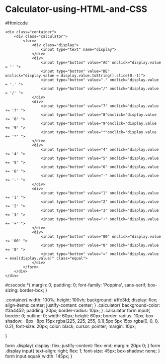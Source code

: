 # Calculator-using-HTML-and-CSS
#Htmlcode
<!DOCTYPE html>
<html lang="en">
<head>
    <meta charset="UTF-8">
    <meta name="viewport" content="width=device-width, initial-scale=1.0">
    <title>Calculator</title>
    <link rel="stylesheet" href="calculator.css">
</head>
<body>

    <div class="container">
        <div class="calculator">
            <form> 
                <div class="display">
                    <input type="text" name="display">
                </div>
                <div>
                    <input type="button" value="AC" onclick="display.value = '' ">
                    <input type="button" value="DE"  onclick="display.value = display.value.toString().slice(0.-1)"> 
                    <input type="button" value="." onclick="display.value = '.' ">
                    <input type="button" value="/" onclick="display.value = '/' ">
                </div>
                <div>
                    <input type="button" value="7" onclick="display.value += '7' ">
                    <input type="button" value="8"onclick="display.value += '8' ">
                    <input type="button" value="9"onclick="display.value += '9' ">
                    <input type="button" value="*"onclick="display.value += '*' ">
                </div>
                <div>
                    <input type="button" value="4" onclick="display.value += '4' ">
                    <input type="button" value="5" onclick="display.value += '5' ">
                    <input type="button" value="6" onclick="display.value += '6' ">
                    <input type="button" value="-" onclick="display.value += '-' ">
                </div>
                <div>
                    <input type="button" value="1" onclick="display.value += '1' ">
                    <input type="button" value="2" onclick="display.value += '2' ">
                    <input type="button" value="3" onclick="display.value += '3' ">
                    <input type="button" value="+" onclick="display.value += '+' ">
                </div>
                <div>
                    <input type="button" value="00" onclick="display.value += '00' ">
                    <input type="button" value="0" onclick="display.value += '0' ">
                    <input type="button" value="=" onclick="display.value = eval(display.value)" class="equal">
                </div>
            </form>
        </div>
    </div>


</body>
</html>

#csscode
*{
    margin: 0;
    padding: 0;
    font-family: 'Poppins', sans-serif;
    box-sizing: border-box;
}


.container{
    width: 100%;
    height: 100vh;
    background: #ffe3fd;
    display: flex;
    align-items: center;
    justify-content: center;
}
.calculator{
    background-color: #3a4452;
    padding: 20px;
    border-radius: 10px;
}
.calculator form input{
    border: 0;
    outline: 0;
    width: 60px;
    height: 60px;
    border-radius: 10px;
    box-shadow: -8px -8px 15px rgba(225, 225, 255, 0.1),5px 5px 15px rgba(0, 0, 0, 0.2);
    font-size: 20px;
    color: black;
    cursor: pointer;
    margin: 10px;
    
}

form .display{
     display: flex;
     justify-content: flex-end;
     margin: 20px 0;
}
form .display input{
    text-align: right;
    flex: 1;
    font-size: 45px;
    box-shadow: none;
}
form input.equal{
    width: 145px;
}



